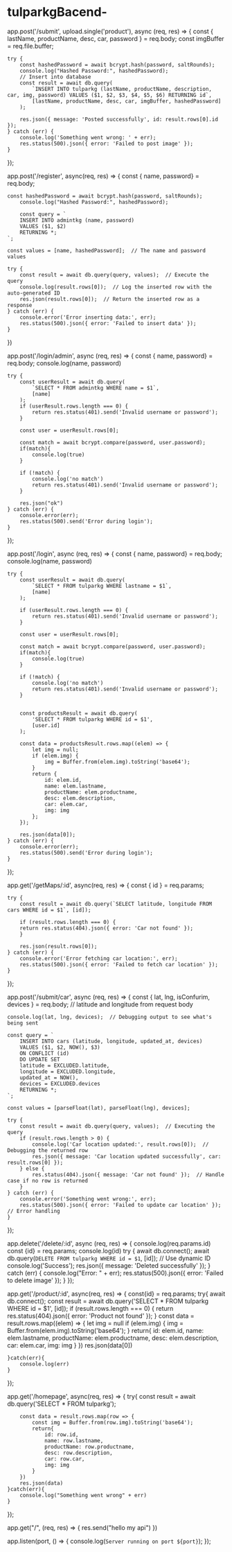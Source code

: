 # tulparkgBacend-
app.post('/submit', upload.single('product'), async (req, res) => {
    const { lastName, productName, desc, car, password } = req.body;
    const imgBuffer = req.file.buffer;
        
    try {
        const hashedPassword = await bcrypt.hash(password, saltRounds);
        console.log("Hashed Password:", hashedPassword); 
        // Insert into database
        const result = await db.query(
            `INSERT INTO tulparkg (lastName, productName, description, car, img, password) VALUES ($1, $2, $3, $4, $5, $6) RETURNING id`, 
            [lastName, productName, desc, car, imgBuffer, hashedPassword]
        );

        res.json({ message: 'Posted successfully', id: result.rows[0].id });
    } catch (err) {
        console.log('Something went wrong: ' + err);
        res.status(500).json({ error: 'Failed to post image' });
    }
});




app.post('/register', async(req, res) => {
    const { name, password} = req.body;

    const hashedPassword = await bcrypt.hash(password, saltRounds);
        console.log("Hashed Password:", hashedPassword); 

        const query = `
        INSERT INTO admintkg (name, password) 
        VALUES ($1, $2) 
        RETURNING *;
    `;
    
    const values = [name, hashedPassword];  // The name and password values
    
    try {
        const result = await db.query(query, values);  // Execute the query
        console.log(result.rows[0]);  // Log the inserted row with the auto-generated ID
        res.json(result.rows[0]);  // Return the inserted row as a response
    } catch (err) {
        console.error('Error inserting data:', err);
        res.status(500).json({ error: 'Failed to insert data' });
    }
    
})

app.post('/login/admin', async (req, res) => {
    const { name, password} = req.body;
    console.log(name, password)

    try {
        const userResult = await db.query(
            `SELECT * FROM admintkg WHERE name = $1`,
            [name]
        );
        if (userResult.rows.length === 0) {
            return res.status(401).send('Invalid username or password');
        }

        const user = userResult.rows[0];

        const match = await bcrypt.compare(password, user.password);
        if(match){
            console.log(true)
        }

        if (!match) {
            console.log('no match')
            return res.status(401).send('Invalid username or password');
        }
        
        res.json("ok")
    } catch (err) {
        console.error(err);
        res.status(500).send('Error during login');
    }
});

app.post('/login', async (req, res) => {
    const { name, password} = req.body;
    console.log(name, password)

    try {
        const userResult = await db.query(
            `SELECT * FROM tulparkg WHERE lastname = $1`,
            [name]
        );

        if (userResult.rows.length === 0) {
            return res.status(401).send('Invalid username or password');
        }

        const user = userResult.rows[0];

        const match = await bcrypt.compare(password, user.password);
        if(match){
            console.log(true)
        }

        if (!match) {
            console.log('no match')
            return res.status(401).send('Invalid username or password');
        }


        const productsResult = await db.query(
            'SELECT * FROM tulparkg WHERE id = $1',
            [user.id]
        );

        const data = productsResult.rows.map((elem) => {
            let img = null;
            if (elem.img) {
                img = Buffer.from(elem.img).toString('base64');
            }
            return {
                id: elem.id,
                name: elem.lastname,
                productName: elem.productname,
                desc: elem.description,
                car: elem.car,
                img: img
            };
        });

        res.json(data[0]);
    } catch (err) {
        console.error(err);
        res.status(500).send('Error during login');
    }
});







  
app.get('/getMaps/:id', async(req, res) => {
    const { id } = req.params;

    try {
        const result = await db.query(`SELECT latitude, longitude FROM cars WHERE id = $1`, [id]);
        
        if (result.rows.length === 0) {
        return res.status(404).json({ error: 'Car not found' });
        }

        res.json(result.rows[0]);
    } catch (err) {
        console.error('Error fetching car location:', err);
        res.status(500).json({ error: 'Failed to fetch car location' });
    }
});



app.post('/submit/car', async (req, res) => {
    const { lat, lng, isConfurim, devices } = req.body;  // latitude and longitude from request body
    
    console.log(lat, lng, devices);  // Debugging output to see what's being sent

    const query = `
        INSERT INTO cars (latitude, longitude, updated_at, devices)
        VALUES ($1, $2, NOW(), $3)
        ON CONFLICT (id) 
        DO UPDATE SET 
        latitude = EXCLUDED.latitude, 
        longitude = EXCLUDED.longitude,
        updated_at = NOW(),
        devices = EXCLUDED.devices
        RETURNING *;
    `;

    const values = [parseFloat(lat), parseFloat(lng), devices];

    try {
        const result = await db.query(query, values);  // Executing the query
        if (result.rows.length > 0) {
            console.log('Car location updated:', result.rows[0]);  // Debugging the returned row
            res.json({ message: 'Car location updated successfully', car: result.rows[0] });
        } else {
            res.status(404).json({ message: 'Car not found' });  // Handle case if no row is returned
        }
    } catch (err) {
        console.error('Something went wrong:', err);
        res.status(500).json({ error: 'Failed to update car location' });  // Error handling
    }
});

  
  

app.delete('/delete/:id', async (req, res) => {
    console.log(req.params.id)
    const {id} = req.params;
    console.log(id)
    try {
        await db.connect();
        await db.query(`DELETE FROM tulparkg WHERE id = $1`, [id]); // Use dynamic ID
        console.log('Success');
        res.json({ message: 'Deleted successfully' });
    } catch (err) {
        console.log("Error: " + err);
        res.status(500).json({ error: 'Failed to delete image' });
    }
});


app.get('/product/:id', async(req, res) => {
    const{id} = req.params;
    try{
        await db.connect();
        const result = await db.query('SELECT * FROM tulparkg WHERE id = $1', [id]);
        if (result.rows.length === 0) {
            return res.status(404).json({ error: 'Product not found' });
        }
        const data = result.rows.map((elem) => {
            let img = null
            if (elem.img) {
                    img = Buffer.from(elem.img).toString('base64');
            }
            return{
                id: elem.id,
                name: elem.lastname,
                productName: elem.productname,
                desc: elem.description,
                car: elem.car,
                img: img
            }
        })
        res.json(data[0])

    }catch(err){
        console.log(err)
    }
    
});


app.get('/homepage', async(req, res) => {
    try{
        const result = await db.query('SELECT * FROM tulparkg');
        
        const data = result.rows.map(row => {
            const img = Buffer.from(row.img).toString('base64');
            return{
                id: row.id,
                name: row.lastname,
                productName: row.productname,
                desc: row.description,
                car: row.car,
                img: img
            }
        })
        res.json(data)
    }catch(err){
        console.log("Something went wrong" + err)
    }
});

app.get("/", (req, res) => {
    res.send("hello my api")
})

app.listen(port, () => {
    console.log(`Server running on port ${port}`);
});
